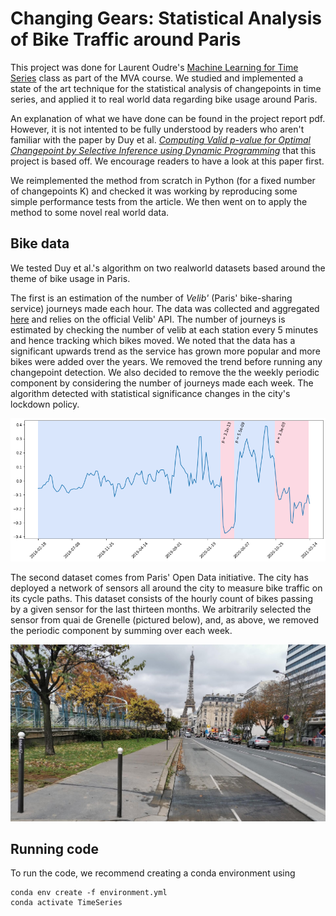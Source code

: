 # Changing Gears: Statistical Analysis of Bike Traffic around Paris


This project was done for Laurent Oudre's [Machine Learning for Time Series](http://www.laurentoudre.fr/ast.html) class as part of the MVA course. We studied and implemented a state of the art technique for the statistical analysis of changepoints in time series, and applied it to real world data regarding bike usage around Paris.

An explanation of what we have done can be found in the project report pdf. However, it is not intented to be fully understood by readers who aren't familiar with the paper by Duy et al. [*Computing Valid p-value for Optimal Changepoint by Selective Inference using Dynamic Programming*](https://arxiv.org/abs/2002.09132) that this project is based off. We encourage readers to have a look at this paper first.

We reimplemented the method from scratch in Python (for a fixed number of changepoints K) and checked it was working by reproducing some simple performance tests from the article. We then went on to apply the method to some novel real world data.

## Bike data

We tested Duy et al.'s algorithm on two realworld datasets based around the theme of bike usage in Paris.

The first is an estimation of the number of *Velib'* (Paris' bike-sharing service) journeys made each hour. The data was collected and aggregated [here](https://velib.philibert.info/) and relies on the official Velib' API. The number of journeys is estimated by checking the number of velib at each station every 5 minutes and hence tracking which bikes moved. We noted that the data has a significant upwards trend as the service has grown more popular and more bikes were added over the years. We removed the trend before running any changepoint detection. We also decided to remove the the weekly periodic component by considering the number of journeys made each week. The algorithm detected with statistical significance changes in the city's lockdown policy.

![Paris](plots/velib_cp.png)

The second dataset comes from Paris' Open Data initiative. The city has deployed a network of sensors all around the city to measure bike traffic on its cycle paths. This dataset consists of the hourly count of bikes passing by a given sensor for the last thirteen months. We arbitrarily selected the sensor from quai de Grenelle (pictured below), and, as above, we removed the periodic component by summing over each week.

![Paris](eiffel.jpg)


## Running code
To run the code, we recommend creating a conda environment using
```
conda env create -f environment.yml
conda activate TimeSeries
```
